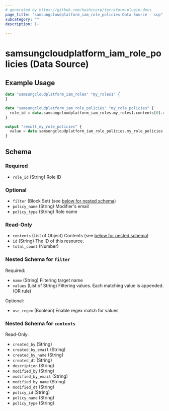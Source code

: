 ```yaml
---
# generated by https://github.com/hashicorp/terraform-plugin-docs
page_title: "samsungcloudplatform_iam_role_policies Data Source - scp"
subcategory: ""
description: |-
  
---
```


# samsungcloudplatform_iam_role_policies (Data Source)



## Example Usage

```terraform
data "samsungcloudplatform_iam_roles" "my_roles1" {
}

data "samsungcloudplatform_iam_role_policies" "my_role_policies" {
  role_id = data.samsungcloudplatform_iam_roles.my_roles1.contents[0].role_id
}

output "result_my_role_policies" {
  value = data.samsungcloudplatform_iam_role_policies.my_role_policies
}
```

<!-- schema generated by tfplugindocs -->
## Schema

### Required

- `role_id` (String) Role ID

### Optional

- `filter` (Block Set) (see [below for nested schema](#nestedblock--filter))
- `policy_name` (String) Modifier's email
- `policy_type` (String) Role name

### Read-Only

- `contents` (List of Object) Contents (see [below for nested schema](#nestedatt--contents))
- `id` (String) The ID of this resource.
- `total_count` (Number)

<a id="nestedblock--filter"></a>
### Nested Schema for `filter`

Required:

- `name` (String) Filtering target name
- `values` (List of String) Filtering values. Each matching value is appended. (OR rule)

Optional:

- `use_regex` (Boolean) Enable regex match for values


<a id="nestedatt--contents"></a>
### Nested Schema for `contents`

Read-Only:

- `created_by` (String)
- `created_by_email` (String)
- `created_by_name` (String)
- `created_dt` (String)
- `description` (String)
- `modified_by` (String)
- `modified_by_email` (String)
- `modified_by_name` (String)
- `modified_dt` (String)
- `policy_id` (String)
- `policy_name` (String)
- `policy_type` (String)


